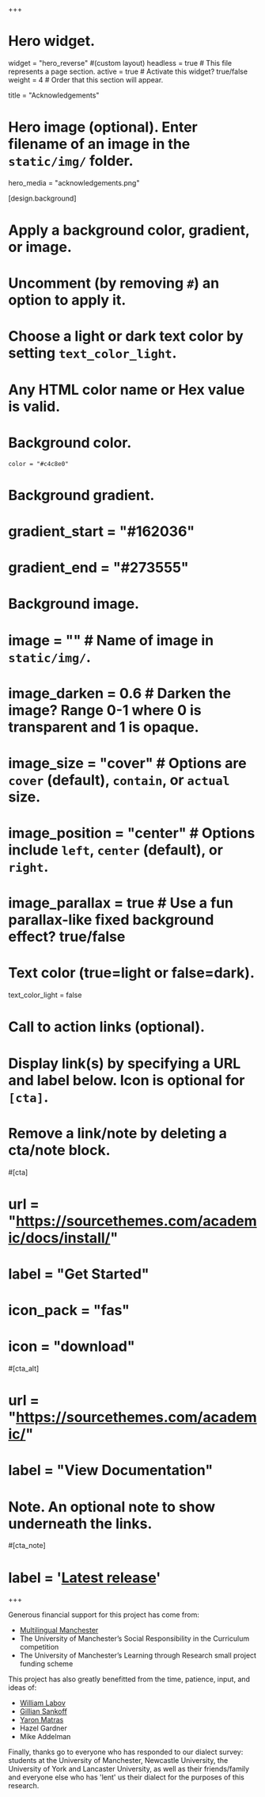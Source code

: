 +++
# Hero widget.
widget = "hero_reverse"  #(custom layout)
headless = true  # This file represents a page section.
active = true  # Activate this widget? true/false
weight = 4  # Order that this section will appear.

title = "Acknowledgements"

# Hero image (optional). Enter filename of an image in the `static/img/` folder.
hero_media = "acknowledgements.png"

[design.background]
  # Apply a background color, gradient, or image.
  #   Uncomment (by removing `#`) an option to apply it.
  #   Choose a light or dark text color by setting `text_color_light`.
  #   Any HTML color name or Hex value is valid.

  # Background color.
    color = "#c4c8e0"
  
  # Background gradient.
  # gradient_start = "#162036"
  # gradient_end = "#273555"
   
  # Background image.
  # image = ""  # Name of image in `static/img/`.
  # image_darken = 0.6  # Darken the image? Range 0-1 where 0 is transparent and 1 is opaque.
  # image_size = "cover"  #  Options are `cover` (default), `contain`, or `actual` size.
  # image_position = "center"  # Options include `left`, `center` (default), or `right`.
  # image_parallax = true  # Use a fun parallax-like fixed background effect? true/false
  
  # Text color (true=light or false=dark).
  text_color_light = false

# Call to action links (optional).
#   Display link(s) by specifying a URL and label below. Icon is optional for `[cta]`.
#   Remove a link/note by deleting a cta/note block.
#[cta]
#  url = "https://sourcethemes.com/academic/docs/install/"
#  label = "Get Started"
#  icon_pack = "fas"
#  icon = "download"
  
#[cta_alt]
#  url = "https://sourcethemes.com/academic/"
#  label = "View Documentation"

# Note. An optional note to show underneath the links.
#[cta_note]
#  label = '<a class="js-github-release" href="https://sourcethemes.com/academic/updates" data-repo="gcushen/hugo-academic">Latest release<!-- V --></a>'
+++

Generous financial support for this project has come from:

- [Multilingual Manchester](http://mlm.humanities.manchester.ac.uk/)
- The University of Manchester’s Social Responsibility in the Curriculum competition
- The University of Manchester’s Learning through Research small project funding scheme

This project has also greatly benefitted from the time, patience, input, and ideas of:

- [William Labov](http://www.ling.upenn.edu/~wlabov/home.html)
- [Gillian Sankoff](https://www.ling.upenn.edu/people/sankoff)
- [Yaron Matras](http://www.manchester.ac.uk/research/yaron.matras/)
- Hazel Gardner
- Mike Addelman

Finally, thanks go to everyone who has responded to our dialect survey: students at the University of Manchester, Newcastle University, the University of York and Lancaster University, as well as their friends/family and everyone else who has 'lent' us their dialect for the purposes of this research.